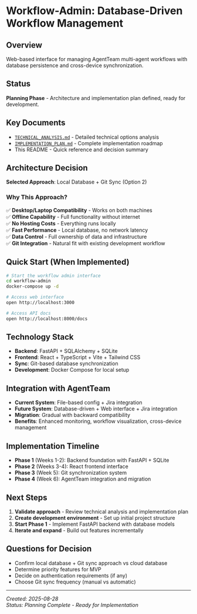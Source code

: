 # Workflow-Admin: Database-Driven Workflow Management

## Overview
Web-based interface for managing AgentTeam multi-agent workflows with database persistence and cross-device synchronization.

## Status
**Planning Phase** - Architecture and implementation plan defined, ready for development.

## Key Documents
- [`TECHNICAL_ANALYSIS.md`](./TECHNICAL_ANALYSIS.md) - Detailed technical options analysis
- [`IMPLEMENTATION_PLAN.md`](./IMPLEMENTATION_PLAN.md) - Complete implementation roadmap
- This README - Quick reference and decision summary

## Architecture Decision

**Selected Approach**: Local Database + Git Sync (Option 2)

### Why This Approach?
✅ **Desktop/Laptop Compatibility** - Works on both machines  
✅ **Offline Capability** - Full functionality without internet  
✅ **No Hosting Costs** - Everything runs locally  
✅ **Fast Performance** - Local database, no network latency  
✅ **Data Control** - Full ownership of data and infrastructure  
✅ **Git Integration** - Natural fit with existing development workflow  

## Quick Start (When Implemented)
```bash
# Start the workflow admin interface
cd workflow-admin
docker-compose up -d

# Access web interface
open http://localhost:3000

# Access API docs
open http://localhost:8000/docs
```

## Technology Stack
- **Backend**: FastAPI + SQLAlchemy + SQLite
- **Frontend**: React + TypeScript + Vite + Tailwind CSS
- **Sync**: Git-based database synchronization
- **Development**: Docker Compose for local setup

## Integration with AgentTeam
- **Current System**: File-based config + Jira integration
- **Future System**: Database-driven + Web interface + Jira integration
- **Migration**: Gradual with backward compatibility
- **Benefits**: Enhanced monitoring, workflow visualization, cross-device management

## Implementation Timeline
- **Phase 1** (Weeks 1-2): Backend foundation with FastAPI + SQLite
- **Phase 2** (Weeks 3-4): React frontend interface
- **Phase 3** (Week 5): Git synchronization system
- **Phase 4** (Week 6): AgentTeam integration and migration

## Next Steps
1. **Validate approach** - Review technical analysis and implementation plan
2. **Create development environment** - Set up initial project structure
3. **Start Phase 1** - Implement FastAPI backend with database models
4. **Iterate and expand** - Build out features incrementally

## Questions for Decision
- Confirm local database + Git sync approach vs cloud database
- Determine priority features for MVP
- Decide on authentication requirements (if any)
- Choose Git sync frequency (manual vs automatic)

---

*Created: 2025-08-28*  
*Status: Planning Complete - Ready for Implementation*